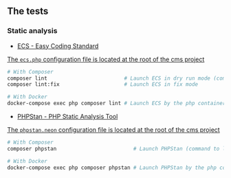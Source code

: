 ## The tests

### Static analysis
- [ECS - Easy Coding Standard](https://github.com/symplify/easy-coding-standard)

[The `ecs.php` configuration file is located at the root of the cms project](./ecs.php)

```bash
# With Composer
composer lint                         # Launch ECS in dry run mode (command to launch in a Continuous Integration)
composer lint:fix                     # Launch ECS in fix mode

# With Docker
docker-compose exec php composer lint # Launch ECS by the php container
```

- [PHPStan - PHP Static Analysis Tool](https://github.com/phpstan/phpstan)

[The `phpstan.neon` configuration file is located at the root of the cms project](./phpstan.neon)

```bash
# With Composer
composer phpstan                         # Launch PHPStan (command to launch in a Continuous Integration)

# With Docker
docker-compose exec php composer phpstan # Launch PHPStan by the php container
```
